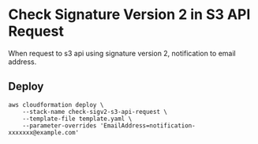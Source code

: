 # Check Signature Version 2 in S3 API Request

When request to s3 api using signature version 2, notification to email address.

## Deploy

```
aws cloudformation deploy \
	--stack-name check-sigv2-s3-api-request \
	--template-file template.yaml \
	--parameter-overrides 'EmailAddress=notification-xxxxxxx@example.com'
```

